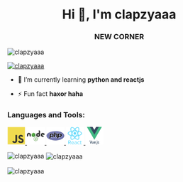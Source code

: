 <h1 align="center">Hi 👋, I'm clapzyaaa</h1>
<h3 align="center">NEW CORNER</h3>

<p align="left"> <img src="https://komarev.com/ghpvc/?username=clapzyaaa&label=Profile%20views&color=0e75b6&style=flat" alt="clapzyaaa" /> </p>

<p align="left"> <a href="https://github.com/ryo-ma/github-profile-trophy"><img src="https://github-profile-trophy.vercel.app/?username=clapzyaaa" alt="clapzyaaa" /></a> </p>

- 🌱 I’m currently learning **python and reactjs**

- ⚡ Fun fact **haxor haha**

<p align="left">
</p>

<h3 align="left">Languages and Tools:</h3>
<p align="left"> <a href="https://developer.mozilla.org/en-US/docs/Web/JavaScript" target="_blank" rel="noreferrer"> <img src="https://raw.githubusercontent.com/devicons/devicon/master/icons/javascript/javascript-original.svg" alt="javascript" width="40" height="40"/> </a> <a href="https://nodejs.org" target="_blank" rel="noreferrer"> <img src="https://raw.githubusercontent.com/devicons/devicon/master/icons/nodejs/nodejs-original-wordmark.svg" alt="nodejs" width="40" height="40"/> </a> <a href="https://www.php.net" target="_blank" rel="noreferrer"> <img src="https://raw.githubusercontent.com/devicons/devicon/master/icons/php/php-original.svg" alt="php" width="40" height="40"/> </a> <a href="https://reactjs.org/" target="_blank" rel="noreferrer"> <img src="https://raw.githubusercontent.com/devicons/devicon/master/icons/react/react-original-wordmark.svg" alt="react" width="40" height="40"/> </a> <a href="https://vuejs.org/" target="_blank" rel="noreferrer"> <img src="https://raw.githubusercontent.com/devicons/devicon/master/icons/vuejs/vuejs-original-wordmark.svg" alt="vuejs" width="40" height="40"/> </a> </p>

<p><img align="left" src="https://github-readme-stats.vercel.app/api/top-langs?username=clapzyaaa&show_icons=true&locale=en&layout=compact" alt="clapzyaaa" /></p>

<p>&nbsp;<img align="center" src="https://github-readme-stats.vercel.app/api?username=clapzyaaa&show_icons=true&locale=en" alt="clapzyaaa" /></p>

<p><img align="center" src="https://github-readme-streak-stats.herokuapp.com/?user=clapzyaaa&" alt="clapzyaaa" /></p>
